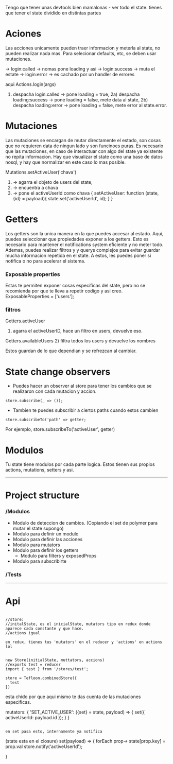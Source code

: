 Tengo que tener unas devtools bien mamalonas - ver todo el state.
tienes que tener el state dividido en distintas partes

# Aciones
Las acciones unicamente pueden traer informacion y meterla al state, no pueden realizar nada mas. Para selecionar defaults, etc, se deben usar mutaciones.

-> login:called -> nomas pone loading y asi
-> login:success -> muta el estate
-> login:error -> es cachado por un handler de errores

aqui Actions.login(args)
1) despacha login:called -> pone loading = true,
2a) despacha loading:success -> pone loading = false, mete data al state,
2b) despacha loading:error -> pone loading = false, mete error al state.error.

# Mutaciones
Las mutaciones se encargan de mutar directamente el estado, son cosas que no requieren data de ningun lado y son funcinoes puras.
Es necesario que las mutaciones, en caso de interactuar con algo del state ya existente no repita informacion. Hay que visualizar el state como una base de datos nosql, y hay que normalizar en este caso lo mas posible.

Mutations.setActiveUser('chava')
1) -> agarra el objeto de users del state,
2) -> encuentra a chava
3) -> pone el activeUserId como chava
{
  setActiveUser: function (state, {id} = payload){
    state.set('activeUserId', id);
  }
}

# Getters
Los getters son la unica manera en la que puedes accesar al estado. Aqui, puedes seleccionar que propiedades exponer a los getters. Esto es necesario para mantener el notifications system eficiente y no meter todo. Ademas, puedes realizar filtros y y querys complejos para evitar guardar mucha informacion repetida en el state. A estos, les puedes poner si notifica o no para acelerar el sistema.

### Exposable properties
Estas te permiten exponer cosas especificas del state, pero no se recomienda por que te lleva a repetir codigo y asi creo.
ExposableProperties = ['users'];

### filtros
Getters.activeUser
1) agarra el activeUserID, hace un filtro en users, devuelve eso.

Getters.availableUsers
2) filtra todos los users y devuelve los nombres

Estos guardan de lo que dependian y se refrezcan al cambiar.


# State change observers
- Puedes hacer un observer al store para tener los cambios que se realizaron con cada mutacion y accion.
```
store.subscribe(_ => ());
```
- Tambien te puedes subscribir a ciertos paths cuando estos cambien
```
store.subscribeTo('path' => getter;
```
Por ejemplo, store.subscribeTo('activeUser', getter)

# Modulos
Tu state tiene modulos por cada parte logica. Estos tienen sus propios actions, mutations, setters y asi.

---
# Project structure
### /Modulos
- Modulo de deteccion de cambios. (Copiando el set de polymer para mutar el state supongo)
- Modulo para definir un modulo
- Modulo para definir las acciones
- Modulo para mutators
- Modulo para definir los getters
  - Modulo para filters y exposedProps
- Modulo para subscribirte
### /Tests


---
# Api
```

//store:
//initalState, es el inicialState, mutators tipo en redux donde aparece cada constante y que hace.
//actions igual

en redux, tienes tus 'mutators' en el reducer y 'actions' en actions lol


new Store(initialState, muttators, accions)
//exports test = reducer
import { test } from '/stores/test';

store = Tefloon.combinedStore({
  test
})

```

esta chido por que aqui mismo te das cuenta de las mutaciones especificas.

mutators: {
  'SET_ACTIVE_USER': ({set} = state, payload) => {
    set({ activeUserId: payload.id });
  }
}
```

en set pasa esto, internamente ya notifica
```
  (state esta en el closure)
  set(payload) => {
    forEach prop->
      state[prop.key] = prop.val
      store.notify('activeUserId');

  }
```

